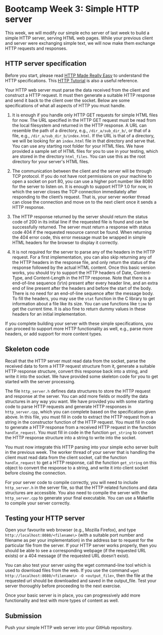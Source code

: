 # Bootcamp Week 3: Simple HTTP server

This week, we will modify our simple echo server of last week to build a simple HTTP server, serving HTML web pages. While your previous client and server were exchanging simple text, we will now make them exchange HTTP requests and responses.

## HTTP server specification

Before you start, please read [HTTP Made Really Easy](https://www.jmarshall.com/easy/http/) to understand the HTTP specifications. This [HTTP Tutorial](https://www.tutorialspoint.com/http/index.htm) is also a useful reference.

Your HTTP web server must parse the data received from the client and construct a HTTP request. It must then generate a suitable HTTP response and send it back to the client over the socket. Below are some specifications of what all aspects of HTTP you must handle.

1. It is enough if you handle only HTTP GET requests for simple HTML files for now. The URL specified in the HTTP GET request must be read from the local filesystem and returned in the HTTP response. A URL can resemble the path of a directory, e.g., `/dir_a/sub_dir_b/`, or that of a file, e.g., `/dir_a/sub_dir_b/index.html`. If the URL is that of a directory, we will be looking for an `index.html` file in that directory and serve that. You can use any starting root folder for your HTML files. We have provided a sample set of HTML files for you to use in your testing, which are stored in the directory `html_files`. You can use this as the root directory for your server's HTML files.

2. The communication between the client and the server will be through TCP protocol. If you do not have root permissions on your machine to open a socket on port 80, you can use a higher port number like 8080 for the server to listen on. It is enough to support HTTP 1.0 for now, in which the server closes the TCP connection immediately after responding to the client’s request. That is, your server worker thread can close the connection and move on to the next client once it sends a HTTP response.

3. The HTTP response returned by the server should return the status code of 200 in its initial line if the requested file is found and can be successfully returned. The server must return a response with status code 404 if the requested resource cannot be found. When returning the 404 error code, this error message must be wrapped in simple HTML headers for the browser to display it correctly.

4. It is not required for the server to parse any of the headers in the HTTP request. For a first implementation, you can also skip returning any of the HTTP headers in the response file, and only return the status of the response followed by the actual HTML content. Once this basic version works, you should try to support the HTTP headers of Date, Content-Type, and Content-Length in the HTTP response. Note that there is a end-of-line sequence (\r\n) present after every header line, and an extra end of line present after the headers and before the start of the body. There is no need for an end-of-line sequence after the message body. To fill the headers, you may use the `stat` function in the C library to get information about a file like its size. You can use functions like `time` to get the current time. It is also fine to return dummy values in these headers for an initial implementation.

If you complete building your server with these simple specifications, you can proceed to support more HTTP functionality as well, e.g., parse more headers, or add support for more content types.

## Skeleton code

Recall that the HTTP server must read data from the socket, parse the received data to form a HTTP request structure from it, generate a suitable HTTP response structure, convert this response back into a string, and write it into the socket. We have provided some skeleton code for you to get started with the server processing.

The file `http_server.h` defines data structures to store the HTTP request and response at the server. You can add more fields or modify the data structures in any way you want. We have provided you with some starting code to parse HTTP requests and generate HTTP responses in `http_server.cpp`, which you can complete based on the specification given above. In this file, you must fill in code to extract the HTTP request from a string in the constructor function of the HTTP request. You must fill in code to generate a HTTP response from a received HTTP request in the function `handle_request`. You must fill in code in the function `get_string` to convert the HTTP response structure into a string to write into the socket.

You must now integrate this HTTP parsing into your simple echo server built in the previous week. The worker thread of your server that is handling the client must read data from the client socket, call the function `handle_request` to get a HTTP response, call the function `get_string` on this object to convert the response to a string, and write it into client socket before closing the connection.

For your server code to compile correctly, you will need to include `http_server.h` in the server file, so that the HTTP related functions and data structures are accessible. You also need to compile the server with the `http_server.cpp` to generate your final executable. You can use a Makefile to compile your server correctly.

## Testing your HTTP server

Open your favourite web browser (e.g., Mozilla Firefox), and type `http://localhost:8080/<filename\>` (with a suitable port number and filename as per your implementation) in the address bar to request for the particular file from the server. If your HTTP server works properly, then you should be able to see a corresponding webpage (if the requested URL exists) or a 404 message (if the requested URL doesn’t exist).

You can also test your server using the wget command-line tool which is used to download files from the web. If you use the command `wget http://localhost:8080/<filename\> -O <output_file>`, then the file at the requested url should be downloaded and saved in the output_file. Test your server thoroughly before proceeding to the next exercise.

Once your basic server is in place, you can progressively add more functionality and test with more types of content as well.

## Submission

Push your simple HTTP web server into your GitHub repository.
